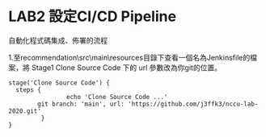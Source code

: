 
# LAB2 設定CI/CD Pipeline
自動化程式碼集成、佈署的流程

1.至recommendation\src\main\resources目錄下查看一個名為Jenkinsfile的檔案，將 Stage1 Clone Source Code 下的 url 參數改為你git的位置。
```
stage('Clone Source Code') {
  steps {
            	echo 'Clone Source Code ...'
		git branch: 'main', url: 'https://github.com/j3ffk3/nccu-lab-2020.git'
         }
}
```
